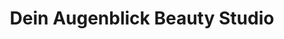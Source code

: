 ---
title: "Dein Augenblick Beauty Studio"
url: /zwickau/dein-augenblick-beauty-studio/
shop: Kosmetik
---